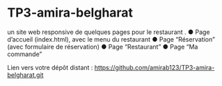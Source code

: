 # TP3-amira-belgharat
un site web responsive de quelques pages pour le restaurant  .
● Page d’accueil (index.html), avec le menu du restaurant
● Page “Réservation” (avec formulaire de réservation)
● Page “Restaurant”
● Page “Ma commande”

Lien vers votre dépôt distant :
https://github.com/amirab123/TP3-amira-belgharat.git

